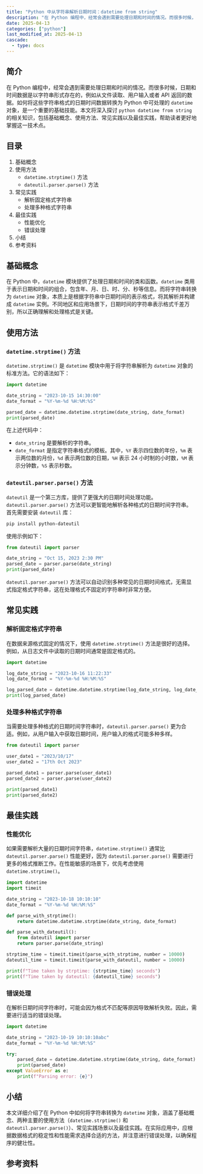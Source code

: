 ```yaml
---
title: "Python 中从字符串解析日期时间：datetime from string"
description: "在 Python 编程中，经常会遇到需要处理日期和时间的情况。而很多时候，日期和时间数据是以字符串形式存在的，例如从文件读取、用户输入或者 API 返回的数据。如何将这些字符串格式的日期时间数据转换为 Python 中可处理的 `datetime` 对象，是一个重要的基础技能。本文将深入探讨 `python datetime from string` 的相关知识，包括基础概念、使用方法、常见实践以及最佳实践，帮助读者更好地掌握这一技术点。"
date: 2025-04-13
categories: ["python"]
last_modified_at: 2025-04-13
cascade:
  - type: docs
---
```



## 简介
在 Python 编程中，经常会遇到需要处理日期和时间的情况。而很多时候，日期和时间数据是以字符串形式存在的，例如从文件读取、用户输入或者 API 返回的数据。如何将这些字符串格式的日期时间数据转换为 Python 中可处理的 `datetime` 对象，是一个重要的基础技能。本文将深入探讨 `python datetime from string` 的相关知识，包括基础概念、使用方法、常见实践以及最佳实践，帮助读者更好地掌握这一技术点。

<!-- more -->
## 目录
1. 基础概念
2. 使用方法
    - `datetime.strptime()` 方法
    - `dateutil.parser.parse()` 方法
3. 常见实践
    - 解析固定格式字符串
    - 处理多种格式字符串
4. 最佳实践
    - 性能优化
    - 错误处理
5. 小结
6. 参考资料

## 基础概念
在 Python 中，`datetime` 模块提供了处理日期和时间的类和函数。`datetime` 类用于表示日期和时间的组合，包含年、月、日、时、分、秒等信息。而将字符串转换为 `datetime` 对象，本质上是根据字符串中日期时间的表示格式，将其解析并构建成 `datetime` 实例。不同地区和应用场景下，日期时间的字符串表示格式千差万别，所以正确理解和处理格式是关键。

## 使用方法
### `datetime.strptime()` 方法
`datetime.strptime()` 是 `datetime` 模块中用于将字符串解析为 `datetime` 对象的标准方法。它的语法如下：
```python
import datetime

date_string = "2023-10-15 14:30:00"
date_format = "%Y-%m-%d %H:%M:%S"

parsed_date = datetime.datetime.strptime(date_string, date_format)
print(parsed_date)  
```
在上述代码中：
- `date_string` 是要解析的字符串。
- `date_format` 是指定字符串格式的模板。其中，`%Y` 表示四位数的年份，`%m` 表示两位数的月份，`%d` 表示两位数的日期，`%H` 表示 24 小时制的小时数，`%M` 表示分钟数，`%S` 表示秒数。

### `dateutil.parser.parse()` 方法
`dateutil` 是一个第三方库，提供了更强大的日期时间处理功能。`dateutil.parser.parse()` 方法可以更智能地解析各种格式的日期时间字符串。首先需要安装 `dateutil` 库：
```bash
pip install python-dateutil
```
使用示例如下：
```python
from dateutil import parser

date_string = "Oct 15, 2023 2:30 PM"
parsed_date = parser.parse(date_string)
print(parsed_date)  
```
`dateutil.parser.parse()` 方法可以自动识别多种常见的日期时间格式，无需显式指定格式字符串，这在处理格式不固定的字符串时非常方便。

## 常见实践
### 解析固定格式字符串
在数据来源格式固定的情况下，使用 `datetime.strptime()` 方法是很好的选择。例如，从日志文件中读取的日期时间通常是固定格式的。
```python
import datetime

log_date_string = "2023-10-16 11:22:33"
log_date_format = "%Y-%m-%d %H:%M:%S"

log_parsed_date = datetime.datetime.strptime(log_date_string, log_date_format)
print(log_parsed_date)  
```
### 处理多种格式字符串
当需要处理多种格式的日期时间字符串时，`dateutil.parser.parse()` 更为合适。例如，从用户输入中获取日期时间，用户输入的格式可能多种多样。
```python
from dateutil import parser

user_date1 = "2023/10/17"
user_date2 = "17th Oct 2023"

parsed_date1 = parser.parse(user_date1)
parsed_date2 = parser.parse(user_date2)

print(parsed_date1)  
print(parsed_date2)  
```

## 最佳实践
### 性能优化
如果需要解析大量的日期时间字符串，`datetime.strptime()` 通常比 `dateutil.parser.parse()` 性能更好，因为 `dateutil.parser.parse()` 需要进行更多的格式推断工作。在性能敏感的场景下，优先考虑使用 `datetime.strptime()`。
```python
import datetime
import timeit

date_string = "2023-10-18 10:10:10"
date_format = "%Y-%m-%d %H:%M:%S"

def parse_with_strptime():
    return datetime.datetime.strptime(date_string, date_format)

def parse_with_dateutil():
    from dateutil import parser
    return parser.parse(date_string)

strptime_time = timeit.timeit(parse_with_strptime, number = 10000)
dateutil_time = timeit.timeit(parse_with_dateutil, number = 10000)

print(f"Time taken by strptime: {strptime_time} seconds")
print(f"Time taken by dateutil: {dateutil_time} seconds")
```
### 错误处理
在解析日期时间字符串时，可能会因为格式不匹配等原因导致解析失败。因此，需要进行适当的错误处理。
```python
import datetime

date_string = "2023-10-19 10:10:10abc"
date_format = "%Y-%m-%d %H:%M:%S"

try:
    parsed_date = datetime.datetime.strptime(date_string, date_format)
    print(parsed_date)
except ValueError as e:
    print(f"Parsing error: {e}")
```

## 小结
本文详细介绍了在 Python 中如何将字符串转换为 `datetime` 对象，涵盖了基础概念、两种主要的使用方法（`datetime.strptime()` 和 `dateutil.parser.parse()`）、常见实践场景以及最佳实践。在实际应用中，应根据数据格式的稳定性和性能需求选择合适的方法，并注意进行错误处理，以确保程序的健壮性。

## 参考资料